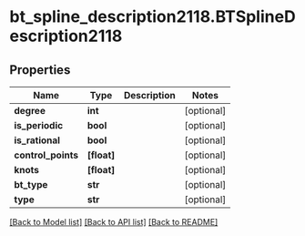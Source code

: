# bt_spline_description2118.BTSplineDescription2118

## Properties
Name | Type | Description | Notes
------------ | ------------- | ------------- | -------------
**degree** | **int** |  | [optional] 
**is_periodic** | **bool** |  | [optional] 
**is_rational** | **bool** |  | [optional] 
**control_points** | **[float]** |  | [optional] 
**knots** | **[float]** |  | [optional] 
**bt_type** | **str** |  | [optional] 
**type** | **str** |  | [optional] 

[[Back to Model list]](../README.md#documentation-for-models) [[Back to API list]](../README.md#documentation-for-api-endpoints) [[Back to README]](../README.md)


